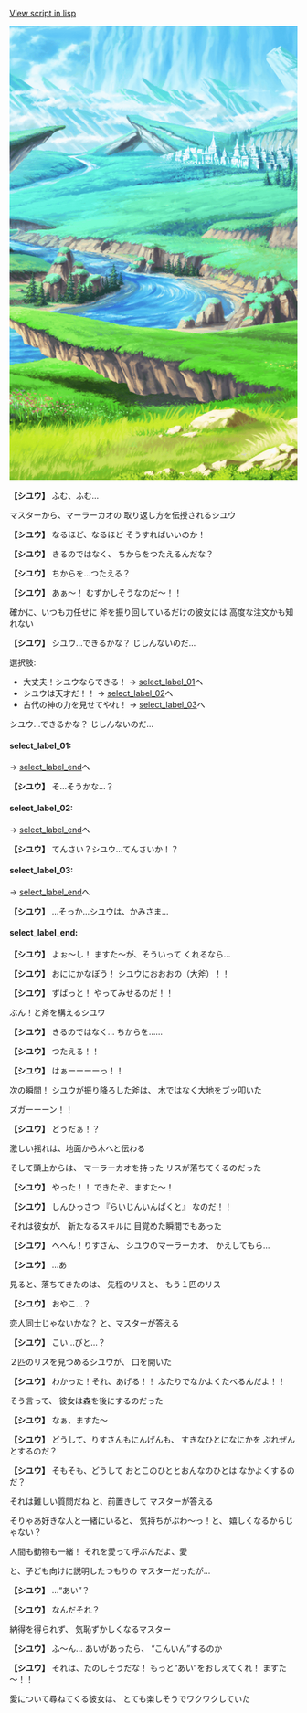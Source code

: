 [View script in lisp](../scripts/20195203.txt)

![plain.png](../images/backgrounds/plain.png)

**【シユウ】**
ふむ、ふむ…

マスターから、マーラーカオの
取り返し方を伝授されるシユウ

**【シユウ】**
なるほど、なるほど
そうすればいいのか！

**【シユウ】**
きるのではなく、
ちからをつたえるんだな？

**【シユウ】**
ちからを…つたえる？

**【シユウ】**
あぁ～！
むずかしそうなのだ～！！

確かに、いつも力任せに
斧を振り回しているだけの彼女には
高度な注文かも知れない

**【シユウ】**
シユウ…できるかな？
じしんないのだ…

選択肢:
- 大丈夫！シユウならできる！ → [select_label_01](#select_label_01)へ
- シユウは天才だ！！ → [select_label_02](#select_label_02)へ
- 古代の神の力を見せてやれ！ → [select_label_03](#select_label_03)へ

シユウ…できるかな？
じしんないのだ…

#### select_label_01:
 → [select_label_end](#select_label_end)へ

**【シユウ】**
そ…そうかな…？

#### select_label_02:
 → [select_label_end](#select_label_end)へ

**【シユウ】**
てんさい？シユウ…てんさいか！？

#### select_label_03:
 → [select_label_end](#select_label_end)へ

**【シユウ】**
…そっか…シユウは、かみさま…

#### select_label_end:

**【シユウ】**
よぉ～し！
ますた～が、そういって
くれるなら…

**【シユウ】**
おににかなぼう！
シユウにおおおの（大斧）！！

**【シユウ】**
ずばっと！
やってみせるのだ！！

ぶん！と斧を構えるシユウ

**【シユウ】**
きるのではなく…
ちからを……

**【シユウ】**
つたえる！！

**【シユウ】**
はぁーーーーっ！！

次の瞬間！
シユウが振り降ろした斧は、
木ではなく大地をブッ叩いた

ズガーーーン！！

**【シユウ】**
どうだぁ！？

激しい揺れは、地面から木へと伝わる

そして頭上からは、
マーラーカオを持った
リスが落ちてくるのだった

**【シユウ】**
やった！！
できたぞ、ますた～！

**【シユウ】**
しんひっさつ
『らいじんいんぱくと』
なのだ！！

それは彼女が、
新たなるスキルに
目覚めた瞬間でもあった

**【シユウ】**
へへん！りすさん、
シユウのマーラーカオ、
かえしてもら…

**【シユウ】**
…あ

見ると、落ちてきたのは、
先程のリスと、
もう１匹のリス

**【シユウ】**
おやこ…？

恋人同士じゃないかな？
と、マスターが答える

**【シユウ】**
こい…びと…？

２匹のリスを見つめるシユウが、
口を開いた

**【シユウ】**
わかった！それ、あげる！！
ふたりでなかよくたべるんだよ！！

そう言って、
彼女は森を後にするのだった

**【シユウ】**
なぁ、ますた～

**【シユウ】**
どうして、りすさんもにんげんも、
すきなひとになにかを
ぷれぜんとするのだ？

**【シユウ】**
そもそも、どうして
おとこのひととおんなのひとは
なかよくするのだ？

それは難しい質問だね
と、前置きして
マスターが答える

そりゃあ好きな人と一緒にいると、
気持ちがぶわ～っ！と、
嬉しくなるからじゃない？

人間も動物も一緒！
それを愛って呼ぶんだよ、愛

と、子ども向けに説明したつもりの
マスターだったが…

**【シユウ】**
…“あい”？

**【シユウ】**
なんだそれ？

納得を得られず、
気恥ずかしくなるマスター

**【シユウ】**
ふ～ん…
あいがあったら、
“こんいん”するのか

**【シユウ】**
それは、たのしそうだな！
もっと“あい”をおしえてくれ！
ますた～！！

愛について尋ねてくる彼女は、
とても楽しそうでワクワクしていた

